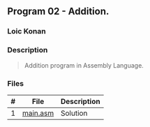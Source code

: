 ## Program 02 - Addition.

### Loic Konan

### Description

> Addition program in Assembly Language.

### Files

|   #   | File                 | Description |
| :---: | -------------------- | ----------- |
|   1   | [main.asm](main.asm) | Solution    |